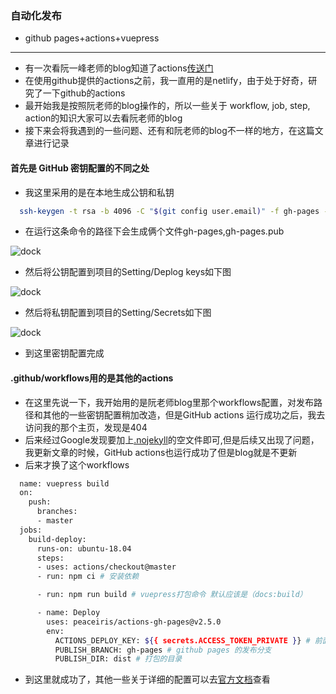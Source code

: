 ### 自动化发布
* github pages+actions+vuepress
---
* 有一次看阮一峰老师的blog知道了actions[传送门](http://www.ruanyifeng.com/blog/2019/09/getting-started-with-github-actions.html)
* 在使用github提供的actions之前，我一直用的是netlify，由于处于好奇，研究了一下github的actions
* 最开始我是按照阮老师的blog操作的，所以一些关于 workflow, job, step, action的知识大家可以去看阮老师的blog
* 接下来会将我遇到的一些问题、还有和阮老师的blog不一样的地方，在这篇文章进行记录

#### 首先是 GitHub 密钥配置的不同之处

* 我这里采用的是在本地生成公钥和私钥
```bash
  ssh-keygen -t rsa -b 4096 -C "$(git config user.email)" -f gh-pages -N ""
```
* 在运行这条命令的路径下会生成俩个文件gh-pages,gh-pages.pub
<img :src="$withBase('/image/pub-private-key.png')" alt="dock">

* 然后将公钥配置到项目的Setting/Deplog keys如下图
<img :src="$withBase('/image/config-pubkey.png')" alt="dock">

* 然后将私钥配置到项目的Setting/Secrets如下图
<img :src="$withBase('/image/config-privatekey.png')" alt="dock">

* 到这里密钥配置完成

#### .github/workflows用的是其他的actions

* 在这里先说一下，我开始用的是阮老师blog里那个workflows配置，对发布路径和其他的一些密钥配置稍加改造，但是GitHub actions 运行成功之后，我去访问我的那个主页，发现是404
* 后来经过Google发现要加上[.nojekyll](https://github.community/t5/GitHub-Pages/GitHub-Pages-Builds-Fail/m-p/29184#M2000)的空文件即可,但是后续又出现了问题，我更新文章的时候，GitHub actions也运行成功了但是blog就是不更新
* 后来才换了这个workflows
```bash
  name: vuepress build
  on:
    push:
      branches:
      - master
  jobs:
    build-deploy:
      runs-on: ubuntu-18.04
      steps:
      - uses: actions/checkout@master
      - run: npm ci # 安装依赖

      - run: npm run build # vuepress打包命令 默认应该是（docs:build）

      - name: Deploy
        uses: peaceiris/actions-gh-pages@v2.5.0
        env:
          ACTIONS_DEPLOY_KEY: ${{ secrets.ACCESS_TOKEN_PRIVATE }} # 前面配的密钥，密钥名别写错
          PUBLISH_BRANCH: gh-pages # github pages 的发布分支
          PUBLISH_DIR: dist # 打包的目录
```
* 到这里就成功了，其他一些关于详细的配置可以去[官方文档](https://help.github.com/cn/actions/automating-your-workflow-with-github-actions/events-that-trigger-workflows)查看
